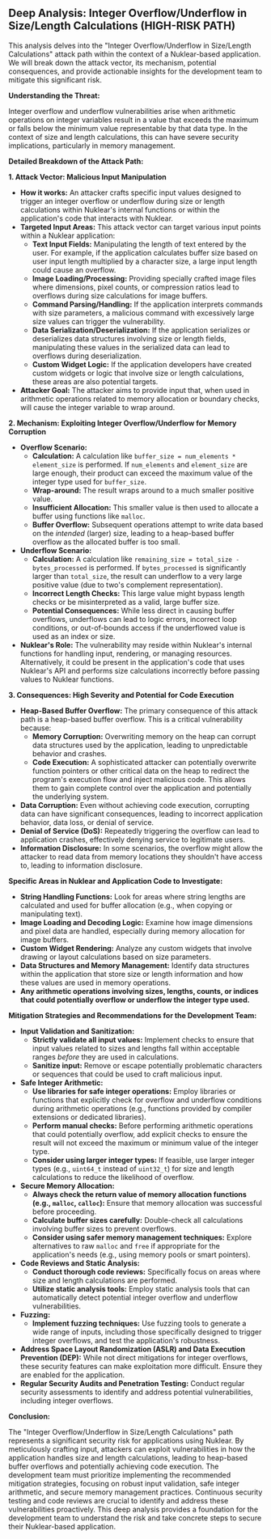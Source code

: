## Deep Analysis: Integer Overflow/Underflow in Size/Length Calculations (HIGH-RISK PATH)

This analysis delves into the "Integer Overflow/Underflow in Size/Length Calculations" attack path within the context of a Nuklear-based application. We will break down the attack vector, its mechanism, potential consequences, and provide actionable insights for the development team to mitigate this significant risk.

**Understanding the Threat:**

Integer overflow and underflow vulnerabilities arise when arithmetic operations on integer variables result in a value that exceeds the maximum or falls below the minimum value representable by that data type. In the context of size and length calculations, this can have severe security implications, particularly in memory management.

**Detailed Breakdown of the Attack Path:**

**1. Attack Vector: Malicious Input Manipulation**

* **How it works:** An attacker crafts specific input values designed to trigger an integer overflow or underflow during size or length calculations within Nuklear's internal functions or within the application's code that interacts with Nuklear.
* **Targeted Input Areas:** This attack vector can target various input points within a Nuklear application:
    * **Text Input Fields:**  Manipulating the length of text entered by the user. For example, if the application calculates buffer size based on user input length multiplied by a character size, a large input length could cause an overflow.
    * **Image Loading/Processing:** Providing specially crafted image files where dimensions, pixel counts, or compression ratios lead to overflows during size calculations for image buffers.
    * **Command Parsing/Handling:** If the application interprets commands with size parameters, a malicious command with excessively large size values can trigger the vulnerability.
    * **Data Serialization/Deserialization:**  If the application serializes or deserializes data structures involving size or length fields, manipulating these values in the serialized data can lead to overflows during deserialization.
    * **Custom Widget Logic:**  If the application developers have created custom widgets or logic that involve size or length calculations, these areas are also potential targets.
* **Attacker Goal:** The attacker aims to provide input that, when used in arithmetic operations related to memory allocation or boundary checks, will cause the integer variable to wrap around.

**2. Mechanism: Exploiting Integer Overflow/Underflow for Memory Corruption**

* **Overflow Scenario:**
    * **Calculation:**  A calculation like `buffer_size = num_elements * element_size` is performed. If `num_elements` and `element_size` are large enough, their product can exceed the maximum value of the integer type used for `buffer_size`.
    * **Wrap-around:** The result wraps around to a much smaller positive value.
    * **Insufficient Allocation:** This smaller value is then used to allocate a buffer using functions like `malloc`.
    * **Buffer Overflow:** Subsequent operations attempt to write data based on the *intended* (larger) size, leading to a heap-based buffer overflow as the allocated buffer is too small.
* **Underflow Scenario:**
    * **Calculation:** A calculation like `remaining_size = total_size - bytes_processed` is performed. If `bytes_processed` is significantly larger than `total_size`, the result can underflow to a very large positive value (due to two's complement representation).
    * **Incorrect Length Checks:** This large value might bypass length checks or be misinterpreted as a valid, large buffer size.
    * **Potential Consequences:** While less direct in causing buffer overflows, underflows can lead to logic errors, incorrect loop conditions, or out-of-bounds access if the underflowed value is used as an index or size.
* **Nuklear's Role:**  The vulnerability may reside within Nuklear's internal functions for handling input, rendering, or managing resources. Alternatively, it could be present in the application's code that uses Nuklear's API and performs size calculations incorrectly before passing values to Nuklear functions.

**3. Consequences: High Severity and Potential for Code Execution**

* **Heap-Based Buffer Overflow:** The primary consequence of this attack path is a heap-based buffer overflow. This is a critical vulnerability because:
    * **Memory Corruption:** Overwriting memory on the heap can corrupt data structures used by the application, leading to unpredictable behavior and crashes.
    * **Code Execution:**  A sophisticated attacker can potentially overwrite function pointers or other critical data on the heap to redirect the program's execution flow and inject malicious code. This allows them to gain complete control over the application and potentially the underlying system.
* **Data Corruption:** Even without achieving code execution, corrupting data can have significant consequences, leading to incorrect application behavior, data loss, or denial of service.
* **Denial of Service (DoS):**  Repeatedly triggering the overflow can lead to application crashes, effectively denying service to legitimate users.
* **Information Disclosure:** In some scenarios, the overflow might allow the attacker to read data from memory locations they shouldn't have access to, leading to information disclosure.

**Specific Areas in Nuklear and Application Code to Investigate:**

* **String Handling Functions:** Look for areas where string lengths are calculated and used for buffer allocation (e.g., when copying or manipulating text).
* **Image Loading and Decoding Logic:** Examine how image dimensions and pixel data are handled, especially during memory allocation for image buffers.
* **Custom Widget Rendering:** Analyze any custom widgets that involve drawing or layout calculations based on size parameters.
* **Data Structures and Memory Management:** Identify data structures within the application that store size or length information and how these values are used in memory operations.
* **Any arithmetic operations involving sizes, lengths, counts, or indices that could potentially overflow or underflow the integer type used.**

**Mitigation Strategies and Recommendations for the Development Team:**

* **Input Validation and Sanitization:**
    * **Strictly validate all input values:** Implement checks to ensure that input values related to sizes and lengths fall within acceptable ranges *before* they are used in calculations.
    * **Sanitize input:**  Remove or escape potentially problematic characters or sequences that could be used to craft malicious input.
* **Safe Integer Arithmetic:**
    * **Use libraries for safe integer operations:** Employ libraries or functions that explicitly check for overflow and underflow conditions during arithmetic operations (e.g., functions provided by compiler extensions or dedicated libraries).
    * **Perform manual checks:** Before performing arithmetic operations that could potentially overflow, add explicit checks to ensure the result will not exceed the maximum or minimum value of the integer type.
    * **Consider using larger integer types:** If feasible, use larger integer types (e.g., `uint64_t` instead of `uint32_t`) for size and length calculations to reduce the likelihood of overflow.
* **Secure Memory Allocation:**
    * **Always check the return value of memory allocation functions (e.g., `malloc`, `calloc`):** Ensure that memory allocation was successful before proceeding.
    * **Calculate buffer sizes carefully:** Double-check all calculations involving buffer sizes to prevent overflows.
    * **Consider using safer memory management techniques:** Explore alternatives to raw `malloc` and `free` if appropriate for the application's needs (e.g., using memory pools or smart pointers).
* **Code Reviews and Static Analysis:**
    * **Conduct thorough code reviews:** Specifically focus on areas where size and length calculations are performed.
    * **Utilize static analysis tools:** Employ static analysis tools that can automatically detect potential integer overflow and underflow vulnerabilities.
* **Fuzzing:**
    * **Implement fuzzing techniques:** Use fuzzing tools to generate a wide range of inputs, including those specifically designed to trigger integer overflows, and test the application's robustness.
* **Address Space Layout Randomization (ASLR) and Data Execution Prevention (DEP):** While not direct mitigations for integer overflows, these security features can make exploitation more difficult. Ensure they are enabled for the application.
* **Regular Security Audits and Penetration Testing:** Conduct regular security assessments to identify and address potential vulnerabilities, including integer overflows.

**Conclusion:**

The "Integer Overflow/Underflow in Size/Length Calculations" path represents a significant security risk for applications using Nuklear. By meticulously crafting input, attackers can exploit vulnerabilities in how the application handles size and length calculations, leading to heap-based buffer overflows and potentially achieving code execution. The development team must prioritize implementing the recommended mitigation strategies, focusing on robust input validation, safe integer arithmetic, and secure memory management practices. Continuous security testing and code reviews are crucial to identify and address these vulnerabilities proactively. This deep analysis provides a foundation for the development team to understand the risk and take concrete steps to secure their Nuklear-based application.
